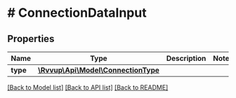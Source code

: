 # # ConnectionDataInput

## Properties

Name | Type | Description | Notes
------------ | ------------- | ------------- | -------------
**type** | [**\Rvvup\Api\Model\ConnectionType**](ConnectionType.md) |  |

[[Back to Model list]](../../README.md#models) [[Back to API list]](../../README.md#endpoints) [[Back to README]](../../README.md)
